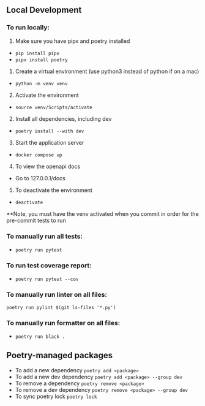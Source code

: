 ## Local Development

### To run locally:
1) Make sure you have pipx and poetry installed
- `pip install pipx`
- `pipx install poetry`
1) Create a virtual environment (use python3 instead of python if on a mac)
- `python -m venv venv`
2) Activate the environment
- `source venv/Scripts/activate`
2) Install all dependencies, including dev
- `poetry install --with dev`
3) Start the application server
- `docker compose up`
4) To view the openapi docs
- Go to 127.0.0.1/docs
5) To deactivate the environment
- `deactivate`

**Note, you must have the venv activated when you commit in order for the pre-commit tests to run

### To manually run all tests:
- `poetry run pytest`

### To run test coverage report:
- `poetry run pytest --cov`

### To manually run linter on all files:
`poetry run pylint $(git ls-files '*.py')`

### To manually run formatter on all files:
- `poetry run black .`

## Poetry-managed packages
- To add a new dependency
`poetry add <package>`
- To add a new dev dependency
`poetry add <package> --group dev`
- To remove a dependency
`poetry remove <package>`
- To remove a dev dependency
`poetry remove <package> --group dev`
- To sync poetry lock
`poetry lock`